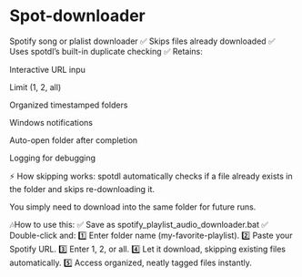# Spot-downloader
Spotify song or plalist downloader
✅ Skips files already downloaded
✅ Uses spotdl’s built-in duplicate checking
✅ Retains:

Interactive URL inpu

Limit (1, 2, all)

Organized timestamped folders

Windows notifications

Auto-open folder after completion

Logging for debugging

⚡ How skipping works:
spotdl automatically checks if a file already exists in the folder and skips re-downloading it.

You simply need to download into the same folder for future runs.

🎶How to use this:
✅ Save as spotify_playlist_audio_downloader.bat
✅ Double-click and:
1️⃣ Enter folder name (my-favorite-playlist).
2️⃣ Paste your Spotify URL.
3️⃣ Enter 1, 2, or all.
4️⃣ Let it download, skipping existing files automatically.
5️⃣ Access organized, neatly tagged files instantly.
